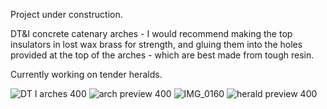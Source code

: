 Project under construction.

DT&I concrete catenary arches - I would recommend making the top insulators in lost wax brass for strength, and gluing them into the holes provided at the top of the arches - which are best made from tough resin.

Currently working on tender heralds.

![DT I arches 400](https://github.com/user-attachments/assets/9bf50e84-deca-4036-9af5-e40b942f115d)
![arch preview 400](https://github.com/user-attachments/assets/70f34fda-d999-4c48-8919-2c3f8b0ef818)
![IMG_0160](https://github.com/user-attachments/assets/735e7367-906c-4920-8e1e-d3d128595260)
![herald preview 400](https://github.com/user-attachments/assets/2aed820e-df66-4683-970a-0827356c431f)

